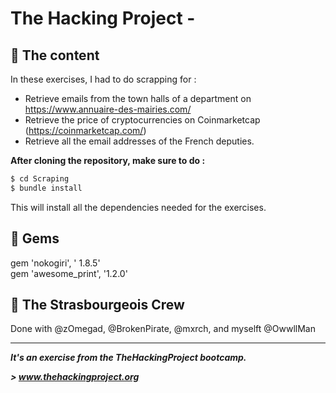 # The Hacking Project - 


## 📰 The content
In these exercises, I had to do scrapping for :
* Retrieve emails from the town halls of a department on https://www.annuaire-des-mairies.com/
* Retrieve the price of cryptocurrencies on Coinmarketcap (https://coinmarketcap.com/)
* Retrieve all the email addresses of the French deputies.

**After cloning the repository, make sure to do :**
```sh
$ cd Scraping
$ bundle install
```
This will install all the dependencies needed for the exercises.

## 💎 Gems

gem 'nokogiri', ' 1.8.5' <br>
gem 'awesome_print', '1.2.0'

## :european_post_office: The Strasbourgeois Crew
Done with @zOmegad, @BrokenPirate, @mxrch, and myselft @OwwllMan

<hr>

***It's an exercise from the TheHackingProject bootcamp.***

***> www.thehackingproject.org***

